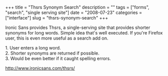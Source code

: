 +++
title = "Thsrs Synonym Search"
description = ""
tags = ["forms", "search", "single serving site"]
date = "2008-07-23"
categories = ["interface"]
slug = "thsrs-synonym-search"
+++


<p>Ironic Sans provides Thsrs, a single-serving site that provides shorter synonyms for long words. Simple idea that's well executed. If you're Firefox user, this is even more useful as a search add on. </p>
<div id="screens-full" class="clear"><div class="caption">1. User enters a long word.</div><div class="fullimg clear"><a href="/media/interface/thsrs-1.png" class="group" rel="group" title="1. User enters a long word."><img src="/media/interface/thsrs-1.png" alt="" class="img-responsive"></a></div></div><div id="screens-full" class="clear"><div class="caption">2. Shorter synonyms are returned if possible.</div><div class="fullimg clear"><a href="/media/interface/thsrs-2.png" class="group" rel="group" title="2. Shorter synonyms are returned if possible."><img src="/media/interface/thsrs-2.png" alt="" class="img-responsive"></a></div></div><div id="screens-full" class="clear"><div class="caption">3. Would be even better if it caught spelling errors.</div><div class="fullimg clear"><a href="/media/interface/thsrs-3.png" class="group" rel="group" title="3. Would be even better if it caught spelling errors."><img src="/media/interface/thsrs-3.png" alt="" class="img-responsive"></a></div></div>        
<p><a href="http://www.ironicsans.com/thsrs/">http://www.ironicsans.com/thsrs/</a></p>

